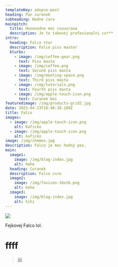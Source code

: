 ```yaml
---
templateKey: adopce-post
heading: Pan curanek
subheading: Hodne cura
mainpitch:
  title: Hooooodne moc cuuuuraaa
  description: Je to takovej profesionalni cu***
intro:
  heading: Falco star
  description: Falco piss master
  blurbs:
    - image: /img/coffee-gear.png
      text: Piss masta
    - image: /img/coffee.png
      text: Second piss masta
    - image: /img/meeting-space.png
      text: Third piss masta
    - image: /img/tutorials.png
      text: Fourth piss masta
    - image: /img/apple-touch-icon.png
      text: Curanek boi
featuredimage: /img/products-grid2.jpg
date: 2023-04-23T16:48:38.189Z
title: Falco
images:
  - image: /img/apple-touch-icon.png
    alt: Kaficko
  - image: /img/apple-touch-icon.png
    alt: kaficko
image: /img/chemex.jpg
description: Falco je moc hodný pes.
main:
  image1:
    image: /img/blog-index.jpg
    alt: hehe
  heading: Curanek
  description: Falco cure
  image2:
    image: /img/favicon-16x16.png
    alt: hoho
  image3:
    image: /img/blog-index.jpg
    alt: hihi
---
```

![](/img/blog-index.jpg)

F﻿ejkovej Falco lol.

# f﻿fff

> j﻿jjj